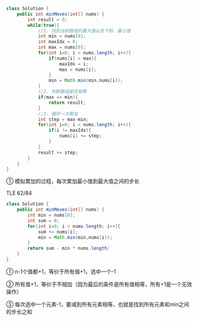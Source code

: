```java
class Solution {
    public int minMoves(int[] nums) {
        int result = 0;
        while(true){
            //1. 找到当前数组的最大值以及下标、最小值
            int min = nums[0];
            int maxIdx = 0;
            int max = nums[0];
            for(int i=0; i < nums.length; i++){
                if(nums[i] > max){
                    maxIdx = i;
                    max = nums[i];
                }
                min = Math.min(min,nums[i]);
            }
            //2. 判断数组是否相等
            if(max == min){
                return result;
            }
            //3. 循环一次累加
            int step = max-min;
            for(int i=0; i < nums.length; i++){
                if(i != maxIdx){
                    nums[i] += step;
                }
            }
            result += step;
        }
    }
}
```

① 模拟累加的过程，每次累加最小值到最大值之间的步长

TLE 62/84













```java
class Solution {
    public int minMoves(int[] nums) {
        int min = nums[0];
        int sum = 0;
        for(int i=0; i < nums.length; i++){
            sum += nums[i];
            min = Math.min(min,nums[i]);
        }
        return sum - min * nums.length;
    }
}
```

① n-1个值都+1，等价于所有值+1，选中一个-1

② 所有值+1，等价于不相加（因为最后的条件是所有值相等，所有+1是一个无效操作）

③ 每次选中一个元素-1，要减到所有元素相等，也就是找到所有元素和min之间的步长之和











































































